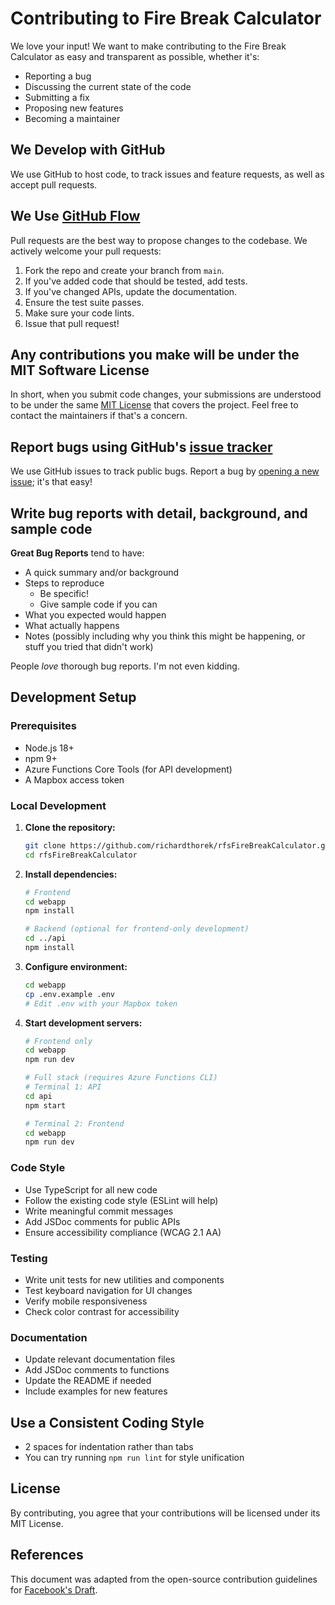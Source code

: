 # Contributing to Fire Break Calculator

We love your input! We want to make contributing to the Fire Break Calculator as easy and transparent as possible, whether it's:

- Reporting a bug
- Discussing the current state of the code
- Submitting a fix
- Proposing new features
- Becoming a maintainer

## We Develop with GitHub

We use GitHub to host code, to track issues and feature requests, as well as accept pull requests.

## We Use [GitHub Flow](https://guides.github.com/introduction/flow/index.html)

Pull requests are the best way to propose changes to the codebase. We actively welcome your pull requests:

1. Fork the repo and create your branch from `main`.
2. If you've added code that should be tested, add tests.
3. If you've changed APIs, update the documentation.
4. Ensure the test suite passes.
5. Make sure your code lints.
6. Issue that pull request!

## Any contributions you make will be under the MIT Software License

In short, when you submit code changes, your submissions are understood to be under the same [MIT License](http://choosealicense.com/licenses/mit/) that covers the project. Feel free to contact the maintainers if that's a concern.

## Report bugs using GitHub's [issue tracker](../../issues)

We use GitHub issues to track public bugs. Report a bug by [opening a new issue](../../issues/new); it's that easy!

## Write bug reports with detail, background, and sample code

**Great Bug Reports** tend to have:

- A quick summary and/or background
- Steps to reproduce
  - Be specific!
  - Give sample code if you can
- What you expected would happen
- What actually happens
- Notes (possibly including why you think this might be happening, or stuff you tried that didn't work)

People *love* thorough bug reports. I'm not even kidding.

## Development Setup

### Prerequisites

- Node.js 18+ 
- npm 9+
- Azure Functions Core Tools (for API development)
- A Mapbox access token

### Local Development

1. **Clone the repository:**
   ```bash
   git clone https://github.com/richardthorek/rfsFireBreakCalculator.git
   cd rfsFireBreakCalculator
   ```

2. **Install dependencies:**
   ```bash
   # Frontend
   cd webapp
   npm install
   
   # Backend (optional for frontend-only development)
   cd ../api
   npm install
   ```

3. **Configure environment:**
   ```bash
   cd webapp
   cp .env.example .env
   # Edit .env with your Mapbox token
   ```

4. **Start development servers:**
   ```bash
   # Frontend only
   cd webapp
   npm run dev
   
   # Full stack (requires Azure Functions CLI)
   # Terminal 1: API
   cd api
   npm start
   
   # Terminal 2: Frontend
   cd webapp
   npm run dev
   ```

### Code Style

- Use TypeScript for all new code
- Follow the existing code style (ESLint will help)
- Write meaningful commit messages
- Add JSDoc comments for public APIs
- Ensure accessibility compliance (WCAG 2.1 AA)

### Testing

- Write unit tests for new utilities and components
- Test keyboard navigation for UI changes
- Verify mobile responsiveness
- Check color contrast for accessibility

### Documentation

- Update relevant documentation files
- Add JSDoc comments to functions
- Update the README if needed
- Include examples for new features

## Use a Consistent Coding Style

- 2 spaces for indentation rather than tabs
- You can try running `npm run lint` for style unification

## License

By contributing, you agree that your contributions will be licensed under its MIT License.

## References

This document was adapted from the open-source contribution guidelines for [Facebook's Draft](https://github.com/facebook/draft-js/blob/a9316a723f9e918afde44dea68b5f9f39b7d9b00/CONTRIBUTING.md).